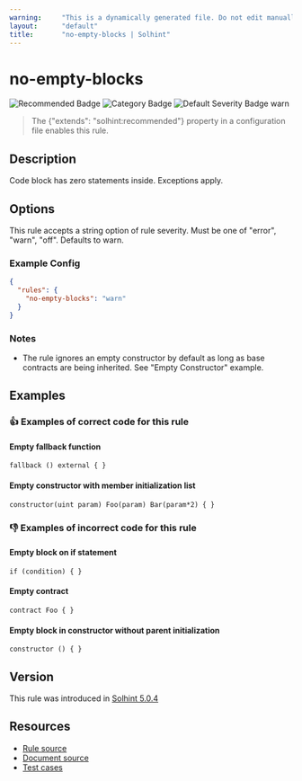 ```yaml
---
warning:     "This is a dynamically generated file. Do not edit manually."
layout:      "default"
title:       "no-empty-blocks | Solhint"
---
```


# no-empty-blocks
![Recommended Badge](https://img.shields.io/badge/-Recommended-brightgreen)
![Category Badge](https://img.shields.io/badge/-Best%20Practice%20Rules-informational)
![Default Severity Badge warn](https://img.shields.io/badge/Default%20Severity-warn-yellow)
> The {"extends": "solhint:recommended"} property in a configuration file enables this rule.


## Description
Code block has zero statements inside. Exceptions apply.

## Options
This rule accepts a string option of rule severity. Must be one of "error", "warn", "off". Defaults to warn.

### Example Config
```json
{
  "rules": {
    "no-empty-blocks": "warn"
  }
}
```

### Notes
- The rule ignores an empty constructor by default as long as base contracts are being inherited. See "Empty Constructor" example.

## Examples
### 👍 Examples of **correct** code for this rule

#### Empty fallback function

```solidity
fallback () external { }
```

#### Empty constructor with member initialization list

```solidity
constructor(uint param) Foo(param) Bar(param*2) { }
```

### 👎 Examples of **incorrect** code for this rule

#### Empty block on if statement

```solidity
if (condition) { }
```

#### Empty contract

```solidity
contract Foo { }
```

#### Empty block in constructor without parent initialization

```solidity
constructor () { }
```

## Version
This rule was introduced in [Solhint 5.0.4](https://github.com/protofire/solhint/blob/v5.0.4)

## Resources
- [Rule source](https://github.com/protofire/solhint/blob/master/lib/rules/best-practices/no-empty-blocks.js)
- [Document source](https://github.com/protofire/solhint/blob/master/docs/rules/best-practices/no-empty-blocks.md)
- [Test cases](https://github.com/protofire/solhint/blob/master/test/rules/best-practices/no-empty-blocks.js)
